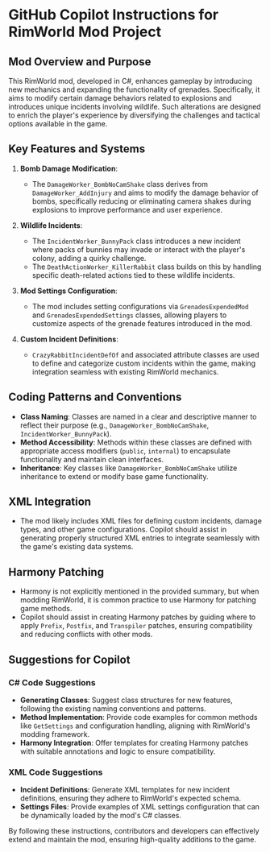 # GitHub Copilot Instructions for RimWorld Mod Project

## Mod Overview and Purpose

This RimWorld mod, developed in C#, enhances gameplay by introducing new mechanics and expanding the functionality of grenades. Specifically, it aims to modify certain damage behaviors related to explosions and introduces unique incidents involving wildlife. Such alterations are designed to enrich the player's experience by diversifying the challenges and tactical options available in the game.

## Key Features and Systems

1. **Bomb Damage Modification**:
   - The `DamageWorker_BombNoCamShake` class derives from `DamageWorker_AddInjury` and aims to modify the damage behavior of bombs, specifically reducing or eliminating camera shakes during explosions to improve performance and user experience.

2. **Wildlife Incidents**:
   - The `IncidentWorker_BunnyPack` class introduces a new incident where packs of bunnies may invade or interact with the player's colony, adding a quirky challenge.
   - The `DeathActionWorker_KillerRabbit` class builds on this by handling specific death-related actions tied to these wildlife incidents.

3. **Mod Settings Configuration**:
   - The mod includes setting configurations via `GrenadesExpendedMod` and `GrenadesExpendedSettings` classes, allowing players to customize aspects of the grenade features introduced in the mod.

4. **Custom Incident Definitions**:
   - `CrazyRabbitIncidentDefOf` and associated attribute classes are used to define and categorize custom incidents within the game, making integration seamless with existing RimWorld mechanics.

## Coding Patterns and Conventions

- **Class Naming**: Classes are named in a clear and descriptive manner to reflect their purpose (e.g., `DamageWorker_BombNoCamShake`, `IncidentWorker_BunnyPack`).
- **Method Accessibility**: Methods within these classes are defined with appropriate access modifiers (`public`, `internal`) to encapsulate functionality and maintain clean interfaces.
- **Inheritance**: Key classes like `DamageWorker_BombNoCamShake` utilize inheritance to extend or modify base game functionality.

## XML Integration

- The mod likely includes XML files for defining custom incidents, damage types, and other game configurations. Copilot should assist in generating properly structured XML entries to integrate seamlessly with the game's existing data systems.

## Harmony Patching

- Harmony is not explicitly mentioned in the provided summary, but when modding RimWorld, it is common practice to use Harmony for patching game methods. 
- Copilot should assist in creating Harmony patches by guiding where to apply `Prefix`, `Postfix`, and `Transpiler` patches, ensuring compatibility and reducing conflicts with other mods.

## Suggestions for Copilot

### C# Code Suggestions

- **Generating Classes**: Suggest class structures for new features, following the existing naming conventions and patterns.
- **Method Implementation**: Provide code examples for common methods like `GetSettings` and configuration handling, aligning with RimWorld's modding framework.
- **Harmony Integration**: Offer templates for creating Harmony patches with suitable annotations and logic to ensure compatibility.

### XML Code Suggestions

- **Incident Definitions**: Generate XML templates for new incident definitions, ensuring they adhere to RimWorld's expected schema.
- **Settings Files**: Provide examples of XML settings configuration that can be dynamically loaded by the mod's C# classes.

By following these instructions, contributors and developers can effectively extend and maintain the mod, ensuring high-quality additions to the game.
